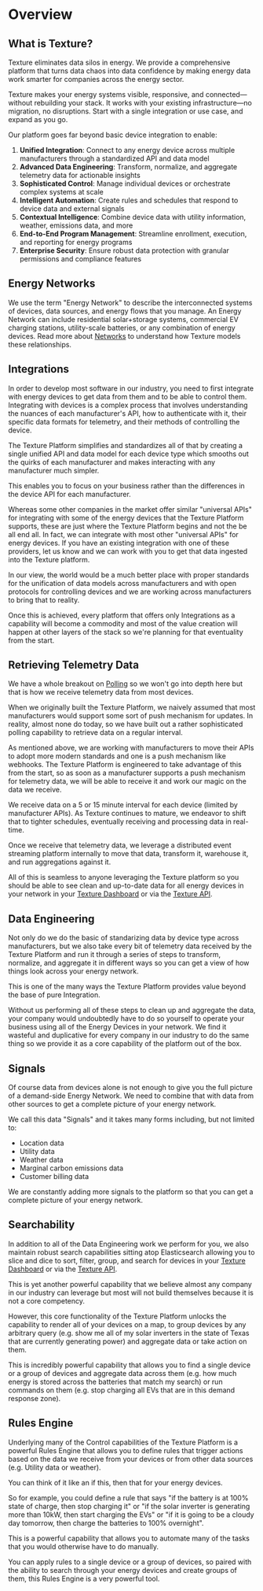 ---
---

# Overview

## What is Texture?

Texture eliminates data silos in energy. We provide a comprehensive platform that turns data chaos into data confidence by making energy data work smarter for companies across the energy sector.

Texture makes your energy systems visible, responsive, and connected—without rebuilding your stack. It works with your existing infrastructure—no migration, no disruptions. Start with a single integration or use case, and expand as you go.

Our platform goes far beyond basic device integration to enable:

1. **Unified Integration**: Connect to any energy device across multiple manufacturers through a standardized API and data model
2. **Advanced Data Engineering**: Transform, normalize, and aggregate telemetry data for actionable insights
3. **Sophisticated Control**: Manage individual devices or orchestrate complex systems at scale
4. **Intelligent Automation**: Create rules and schedules that respond to device data and external signals
5. **Contextual Intelligence**: Combine device data with utility information, weather, emissions data, and more
6. **End-to-End Program Management**: Streamline enrollment, execution, and reporting for energy programs
7. **Enterprise Security**: Ensure robust data protection with granular permissions and compliance features

## Energy Networks

We use the term "Energy Network" to describe the interconnected systems of devices, data sources, and energy flows that you manage. An Energy Network can include residential solar+storage systems, commercial EV charging stations, utility-scale batteries, or any combination of energy devices. Read more about [Networks](network) to understand how Texture models these relationships.

## Integrations

In order to develop most software in our industry, you need to first integrate with energy devices to get data from them and to be able to control them. Integrating with devices is a complex process that involves understanding the nuances of each manufacturer's API, how to authenticate with it, their specific data formats for telemetry, and their methods of controlling the device.

The Texture Platform simplifies and standardizes all of that by creating a single unified API and data model for each device type which smooths out the quirks of each manufacturer and makes interacting with any manufacturer much simpler.

This enables you to focus on your business rather than the differences in the device API for each manufacturer.

Whereas some other companies in the market offer similar "universal APIs" for integrating with some of the energy devices that the Texture Platform supports, these are just where the Texture Platform begins and not the be all end all. In fact, we can integrate with most other "universal APIs" for energy devices. If you have an existing integration with one of these providers, let us know and we can work with you to get that data ingested into the Texture platform.

In our view, the world would be a much better place with proper standards for the unification of data models across manufacturers and with open protocols for controlling devices and we are working across manufacturers to bring that to reality.

Once this is achieved, every platform that offers only Integrations as a capability will become a commodity and most of the value creation will happen at other layers of the stack so we're planning for that eventuality from the start.

## Retrieving Telemetry Data

We have a whole breakout on [Polling](/platform-concepts/devices#polling) so we won't go into depth here but that is how we receive telemetry data from most devices.

When we originally built the Texture Platform, we naively assumed that most manufacturers would support some sort of push mechanism for updates. In reality, almost none do today, so we have built out a rather sophisticated polling capability to retrieve data on a regular interval. 

As mentioned above, we are working with manufacturers to move their APIs to adopt more modern standards and one is a push mechanism like webhooks. The Texture Platform is engineered to take advantage of this from the start, so as soon as a manufacturer supports a push mechanism for telemetry data, we will be able to receive it and work our magic on the data we receive. 

We receive data on a 5 or 15 minute interval for each device (limited by manufacturer APIs). As Texture continues to mature, we endeavor to shift that to tighter schedules, eventually receiving and processing data in real-time.

Once we receive that telemetry data, we leverage a distributed event streaming platform internally to move that data, transform it, warehouse it, and run aggregations against it. 

All of this is seamless to anyone leveraging the Texture platform so you should be able to see clean and up-to-date data for all energy devices in your network in your [Texture Dashboard](https://dashboard.texturehq.com) or via the [Texture API](/api).

## Data Engineering

Not only do we do the basic of standarizing data by device type across manufacturers, but we also take every bit of telemetry data received by the Texture Platform and run it through a series of steps to transform, normalize, and aggregate it in different ways so you can get a view of how things look across your energy network.

This is one of the many ways the Texture Platform provides value beyond the base of pure Integration.

Without us performing all of these steps to clean up and aggregate the data, your company would undoubtedly have to do so yourself to operate your business using all of the Energy Devices in your network. We find it wasteful and duplicative for every company in our industry to do the same thing so we provide it as a core capability of the platform out of the box.

## Signals

Of course data from devices alone is not enough to give you the full picture of a demand-side Energy Network. We need to combine that with data from other sources to get a complete picture of your energy network.

We call this data "Signals" and it takes many forms including, but not limited to:
* Location data
* Utility data
* Weather data
* Marginal carbon emissions data
* Customer billing data

We are constantly adding more signals to the platform so that you can get a complete picture of your energy network.

## Searchability

In addition to all of the Data Engineering work we perform for you, we also maintain robust search capabilities sitting atop Elasticsearch allowing you to slice and dice to sort, filter, group, and search for devices in your [Texture Dashboard](https://dashboard.texturehq.com) or via the [Texture API](/api).

This is yet another powerful capability that we believe almost any company in our industry can leverage but most will not build themselves because it is not a core competency. 

However, this core functionality of the Texture Platform unlocks the capability to render all of your devices on a map, to group devices by any arbitrary query (e.g. show me all of my solar inverters in the state of Texas that are currently generating power) and aggregate data or take action on them.

This is incredibly powerful capability that allows you to find a single device or a group of devices and aggregate data across them (e.g. how much energy is stored across the batteries that match my search) or run commands on them (e.g. stop charging all EVs that are in this demand response zone).

## Rules Engine

Underlying many of the Control capabilities of the Texture Platform is a powerful Rules Engine that allows you to define rules that trigger actions based on the data we receive from your devices or from other data sources (e.g. Utility data or weather).

You can think of it like an if this, then that for your energy devices.

So for example, you could define a rule that says "if the battery is at 100% state of charge, then stop charging it" or "if the solar inverter is generating more than 10kW, then start charging the EVs" or "if it is going to be a cloudy day tomorrow, then charge the batteries to 100% overnight".

This is a powerful capability that allows you to automate many of the tasks that you would otherwise have to do manually.

You can apply rules to a single device or a group of devices, so paired with the ability to search through your energy devices and create groups of them, this Rules Engine is a very powerful tool.
